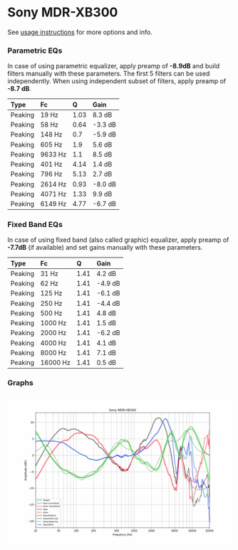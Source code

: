 # Sony MDR-XB300
See [usage instructions](https://github.com/jaakkopasanen/AutoEq#usage) for more options and info.

### Parametric EQs
In case of using parametric equalizer, apply preamp of **-8.9dB** and build filters manually
with these parameters. The first 5 filters can be used independently.
When using independent subset of filters, apply preamp of **-8.7 dB**.

| Type    | Fc      |    Q | Gain    |
|:--------|:--------|:-----|:--------|
| Peaking | 19 Hz   | 1.03 | 8.3 dB  |
| Peaking | 58 Hz   | 0.64 | -3.3 dB |
| Peaking | 148 Hz  | 0.7  | -5.9 dB |
| Peaking | 605 Hz  | 1.9  | 5.6 dB  |
| Peaking | 9633 Hz | 1.1  | 8.5 dB  |
| Peaking | 401 Hz  | 4.14 | 1.4 dB  |
| Peaking | 796 Hz  | 5.13 | 2.7 dB  |
| Peaking | 2614 Hz | 0.93 | -8.0 dB |
| Peaking | 4071 Hz | 1.33 | 9.9 dB  |
| Peaking | 6149 Hz | 4.77 | -6.7 dB |

### Fixed Band EQs
In case of using fixed band (also called graphic) equalizer, apply preamp of **-7.7dB**
(if available) and set gains manually with these parameters.

| Type    | Fc       |    Q | Gain    |
|:--------|:---------|:-----|:--------|
| Peaking | 31 Hz    | 1.41 | 4.2 dB  |
| Peaking | 62 Hz    | 1.41 | -4.9 dB |
| Peaking | 125 Hz   | 1.41 | -6.1 dB |
| Peaking | 250 Hz   | 1.41 | -4.4 dB |
| Peaking | 500 Hz   | 1.41 | 4.8 dB  |
| Peaking | 1000 Hz  | 1.41 | 1.5 dB  |
| Peaking | 2000 Hz  | 1.41 | -6.2 dB |
| Peaking | 4000 Hz  | 1.41 | 4.1 dB  |
| Peaking | 8000 Hz  | 1.41 | 7.1 dB  |
| Peaking | 16000 Hz | 1.41 | 0.5 dB  |

### Graphs
![](./Sony%20MDR-XB300.png)